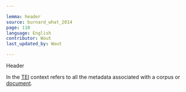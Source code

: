 ```yaml
---

lemma: header
source: burnard_what_2014
page: 110
language: English
contributor: Wout
last_updated_by: Wout

---
```


Header

In the [TEI](TEI.html) context refers to all the metadata associated with a corpus or [document](document.html).
